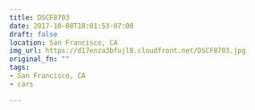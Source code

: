 ```yaml
---
title: DSCF8703
date: 2017-10-08T18:01:53-07:00
draft: false
location: San Francisco, CA
img_url: https://d17enza3bfujl8.cloudfront.net/DSCF8703.jpg
original_fn: ""
tags:
- San Francisco, CA
- cars

---
```

